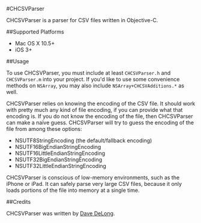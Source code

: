 #CHCSVParser

CHCSVParser is a parser for CSV files written in Objective-C.

##Supported Platforms

- Mac OS X 10.5+
- iOS 3+

##Usage

To use CHCSVParser, you must include at least `CHCSVParser.h` and `CHCSVParser.m` into your project.  If you'd like to use some convenience methods on `NSArray`, you may also include `NSArray+CHCSVAdditions.*` as well.

CHCSVParser relies on knowing the encoding of the CSV file.  It should work with pretty much any kind of file encoding, if you can provide what that encoding is.  If you do not know the encoding of the file, then CHCSVParser can make a naïve guess.  CHCSVParser will try to guess the encoding of the file from among these options:

 - NSUTF8StringEncoding (the default/fallback encoding)
 - NSUTF16BigEndianStringEncoding
 - NSUTF16LittleEndianStringEncoding
 - NSUTF32BigEndianStringEncoding
 - NSUTF32LittleEndianStringEncoding
 
CHCSVParser is conscious of low-memory environments, such as the iPhone or iPad.  It can safely parse very large CSV files, because it only loads portions of the file into memory at a single time.
 
##Credits

CHCSVParser was written by [Dave DeLong][1].

  [1]: http://davedelong.com